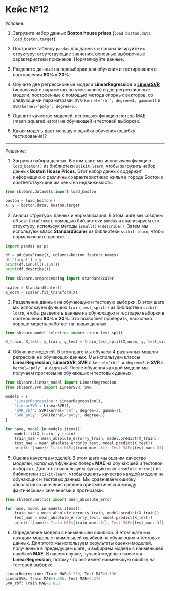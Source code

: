 # Кейс №12

Условие:
1. Загрузите набор данных **Boston house prises**  (`load_boston.data`, `load_boston.target`).


2. Постройте таблицу `pandas` для данных и проанализируйте их структуру: отсутствующие значения, основные выборочные характеристики признаков. Нормализуйте данные.


3. Разделите данные на подвыборки для обучения и тестирования в соотношении **80%** к **20%**.


4. Обучите две регрессионные модели **LinearRegression** и **[Li](https://scikit-learn.org/stable/modules/generated/sklearn.neighbors.KNeighborsClassifier.html)[nearSVR](https://scikit-learn.org/stable/modules/generated/sklearn.neighbors.KNeighborsClassifier.html)** (используйте параметры по умолчанию) и две регрессионные модели, построенные с помощью метода опорных векторов, со следующими параметрами: `SVR(kernel=’rbf’, degree=3, gamma=1)` и `SVR(kernel=’poly’, degree=5)`.


5. Оцените качество моделей, используя функцию потерь MAE (mean_squared_error) на обучающей и тестовой выборках.


6. Какая модель дает меньшую ошибку обучения (ошибку тестирования)?

---

Решение:

1. Загрузка набора данных. В этом шаге мы используем функцию `load_boston()` из библиотеки `scikit-learn`, чтобы загрузить набор данных **Boston House Prices**. Этот набор данных содержит информацию о различных характеристиках жилья в городе Бостон и соответствующие им цены на недвижимость.

```python
from sklearn.datasets import load_boston

boston = load_boston()
X, y = boston.data, boston.target
```

2. Анализ структуры данных и нормализация. В этом шаге мы создаем объект `DataFrame` с помощью библиотеки `pandas` и анализируем его структуру, используя методы ``isnull()`` и ``describe()``. Затем мы используем класс **StandardScaler** из библиотеки `scikit-learn`, чтобы нормализовать данные.

```python
import pandas as pd

df = pd.DataFrame(X, columns=boston.feature_names)
df['target'] = y
print(df.isnull().sum())
print(df.describe())
```

```python
from sklearn.preprocessing import StandardScaler

scaler = StandardScaler()
X_norm = scaler.fit_transform(X)
```

3. Разделение данных на обучающую и тестовую выборки. В этом шаге мы используем функцию `train_test_split()` из библиотеки `scikit-learn`, чтобы разделить данные на *обучающую* и *тестовую* выборки в соотношении **80%** к **20%**. Это позволяет проверить, насколько хорошо модель работает на новых данных.

```python
from sklearn.model_selection import train_test_split

X_train, X_test, y_train, y_test = train_test_split(X_norm, y, test_size=0.2, random_state=42)
```

4. Обучение моделей. В этом шаге мы обучаем 4 различных модели регрессии на обучающих данных. Мы используем классы **LinearRegression**, **LinearSVR**, **SVR** с `kernel='rbf' и degree=3`, и **SVR** с `kernel='poly' и degree=5`. После обучения каждой модели мы получаем прогнозы на обучающих и тестовых данных.

```python
from sklearn.linear_model import LinearRegression
from sklearn.svm import LinearSVR, SVR

models = {
    'LinearRegression': LinearRegression(),
    'LinearSVR': LinearSVR(),
    'SVR_rbf': SVR(kernel='rbf', degree=3, gamma=1),
    'SVR_poly': SVR(kernel='poly', degree=5)
}

for name, model in models.items():
    model.fit(X_train, y_train)
    train_mae = mean_absolute_error(y_train, model.predict(X_train))
    test_mae = mean_absolute_error(y_test, model.predict(X_test))
    print(f'{name}: Train MAE={train_mae:.3f}, Test MAE={test_mae:.3f}')
 ```
    
5. Оценка качества моделей. В этом шаге мы оценим качество моделей, используя функцию потерь **MAE** на обучающей и тестовой выборках. Для этого используем функцию `mean_absolute_error()` из библиотеки `scikit-learn`, чтобы оценить качество каждой модели на обучающих и тестовых данных. Мы сравниваем ошибку абсолютного значения средней арифметической между фактическими значениями и прогнозами.

```python
from sklearn.metrics import mean_absolute_error

for name, model in models.items():
    train_mae = mean_absolute_error(y_train, model.predict(X_train))
    test_mae = mean_absolute_error(y_test, model.predict(X_test))
    print(f'{name}: Train MAE={train_mae:.3f}, Test MAE={test_mae:.3f}')
 ```
    
6. Определение модели с наименьшей ошибкой. В этом шаге мы находим модель с наименьшей ошибкой на обучающих и тестовых данных. Для этого мы используем результаты оценки моделей, полученные в предыдущем шаге, и выбираем модель с наименьшей ошибкой **MAE**. В нашем случае, лучшей моделью является **LinearRegression**, потому что она имеет наименьшую ошибку на тестовой выборке.

```python
LinearRegression: Train MAE=3.270, Test MAE=3.196
LinearSVR: Train MAE=4.595, Test MAE=4.273
SVR_rbf: Train MAE=2.658
```
